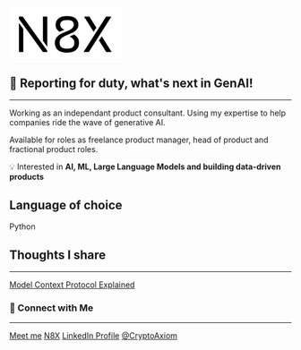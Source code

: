 <div align="left">
    <a href="https://www.n8x.io">
        <img src="N8X_logo.png" alt="N8X Logo" width="200">
    </a>
</div>

## 🫡 Reporting for duty, what's next in GenAI!
---
Working as an independant product consultant. Using my expertise to help companies ride the wave of generative AI. 

Available for roles as freelance product manager, head of product and fractional product roles. 

💡 Interested in **AI, ML, Large Language Models and building data-driven products** 

## Language of choice
Python

## Thoughts I share
---
[Model Context Protocol Explained](https://n8x.io/blog/agents/ai-usb-port-anthropic-model-context-protocol)


### 🔗 Connect with Me
---
[Meet me](https://calendar.app.google/EcUBkRnSmnYAxbbj7)
[N8X](https://www.n8x.io)
[LinkedIn Profile](https://www.linkedin.com/in/cdavanderwoude/)
[@CryptoAxiom](https://x.com/cryptoaxiom)